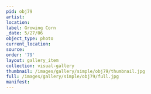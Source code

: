 ```yaml
---
pid: obj79
artist: 
location: 
label: Growing Corn
_date: 5/27/06
object_type: photo
current_location: 
source: 
order: '79'
layout: gallery_item
collection: visual-gallery
thumbnail: /images/gallery/simple/obj79/thumbnail.jpg
full: /images/gallery/simple/obj79/full.jpg
manifest: 
---
```

